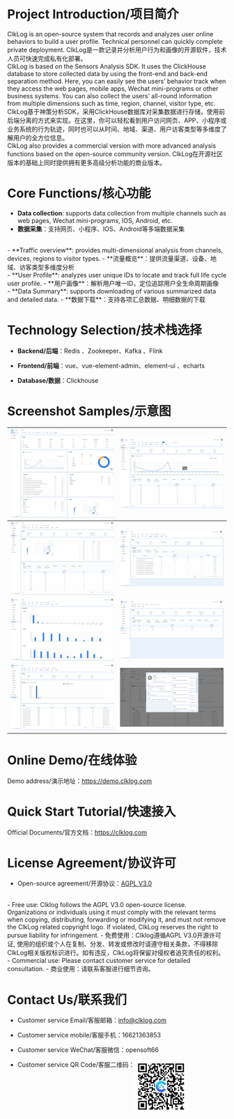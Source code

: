 # Project Introduction/项目简介

ClkLog is an open-source system that records and analyzes user online behaviors to build a user profile. Technical personnel can quickly complete private deployment.
ClkLog是一款记录并分析用户行为和画像的开源软件，技术人员可快速完成私有化部署。<br>
ClkLog is based on the Sensors Analysis SDK. It uses the ClickHouse database to store collected data by using the front-end and back-end separation method. Here, you can easily see the users’ behavior track when they access the web pages, mobile apps, Wechat mini-programs or other business systems. You can also collect the users’ all-round information from multiple dimensions such as time, region, channel, visitor type, etc.
ClkLog基于神策分析SDK，采用ClickHouse数据库对采集数据进行存储，使用前后端分离的方式来实现。在这里，你可以轻松看到用户访问网页、APP、小程序或业务系统的行为轨迹，同时也可以从时间、地域、渠道、用户访客类型等多维度了解用户的全方位信息。<br>
ClkLog also provides a commercial version with more advanced analysis functions based on the open-source community version.
ClkLog在开源社区版本的基础上同时提供拥有更多高级分析功能的商业版本。

# Core Functions/核心功能

- **Data collection**: supports data collection from multiple channels such as web pages, Wechat mini-programs, IOS, Android, etc.
- **数据采集**：支持网页、小程序、IOS、Android等多端数据采集
<br>
- **Traffic overview**: provides multi-dimensional analysis from channels, devices, regions to visitor types.
- **流量概览**：提供流量渠道、设备、地域、访客类型多维度分析
<br>
- **User Profile**: analyzes user unique IDs to locate and track full life cycle user profile.
- **用户画像**：解析用户唯一ID，定位追踪用户全生命周期画像
<br>
- **Data Summary**: supports downloading of various summarized data and detailed data.
- **数据下载**：支持各项汇总数据、明细数据的下载

# Technology Selection/技术栈选择

- **Backend/后端**：Redis 、Zookeeper、Kafka 、Flink

- **Frontend/前端**：vue、vue-element-admin、element-ui 、echarts

- **Database/数据**：Clickhouse

# Screenshot Samples/示意图

| ![](docs/assets/imgs/1.png) | ![](docs/assets/imgs/2.png) |
| --------------------------- | --------------------------- |
| ![](docs/assets/imgs/3.png) | ![](docs/assets/imgs/4.png) |
| ![](docs/assets/imgs/5.png) | ![](docs/assets/imgs/6.png) |
| ![](docs/assets/imgs/7.png) | ![](docs/assets/imgs/8.png) |

# Online Demo/在线体验

Demo address/演示地址：<a href="https://demo.clklog.com" target="_blank">https://demo.clklog.com</a>

# Quick Start Tutorial/快速接入

Official Documents/官方文档：<a href="https://clklog.com">https://clklog.com</a>

<!-- # 开源社区

问题反馈：[https://github.com/clklog/clklog/issues](https://github.com/clklog/clklog/issues)

参与讨论：[https://github.com/orgs/clklog/discussions](https://github.com/orgs/clklog/discussions) -->

# License Agreement/协议许可

- Open-source agreement/开源协议：[AGPL V3.0](https://www.gnu.org/licenses/agpl-3.0.en.html)
<br>
- Free use: Clklog follows the AGPL V3.0 open-source license. Organizations or individuals using it must comply with the relevant terms when copying, distributing, forwarding or modifying it, and must not remove the ClkLog related copyright logo. If violated, ClkLog reserves the right to pursue liability for infringement.
- 免费使用：Clklog遵循AGPL V3.0开源许可证, 使用的组织或个人在复制、分发、转发或修改时请遵守相关条款，不得移除ClkLog相关版权标识进行。如有违反，ClkLog将保留对侵权者追究责任的权利。
<br>
- Commercial use: Please contact customer service for detailed consultation.
- 商业使用：请联系客服进行细节咨询。

# Contact Us/联系我们

- Customer service Email/客服邮箱：<info@clklog.com>

- Customer service mobile/客服手机：16621363853

- Customer service WeChat/客服微信：opensoft66

- Customer service QR Code/客服二维码：<img title="" src="docs/assets/imgs/contactqrcode.jpg" alt="" data-align="center" width="120" style="vertical-align:top">
